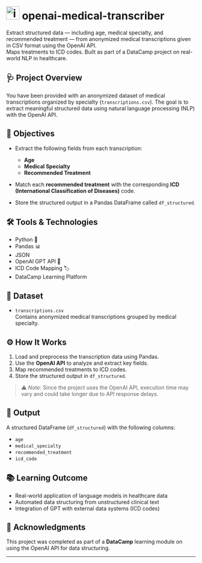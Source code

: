 # <img width="35" height="35" alt="image" src="https://github.com/user-attachments/assets/ea05fa24-092d-49bb-b52a-d7854ccfcbee" /> openai-medical-transcriber 

Extract structured data — including age, medical specialty, and recommended treatment — from anonymized medical transcriptions given in CSV format using the OpenAI API.    
Maps treatments to ICD codes. Built as part of a DataCamp project on real-world NLP in healthcare. 


## 🩺 Project Overview

You have been provided with an anonymized dataset of medical transcriptions organized by specialty (`transcriptions.csv`). The goal is to extract meaningful structured data using natural language processing (NLP) with the OpenAI API.

## 📌 Objectives

- Extract the following fields from each transcription:
  - **Age**
  - **Medical Specialty**
  - **Recommended Treatment**
  
- Match each **recommended treatment** with the corresponding **ICD (International Classification of Diseases)** code.

- Store the structured output in a Pandas DataFrame called `df_structured`.

## 🛠️ Tools & Technologies

- Python 🐍
- Pandas 📊
- JSON 
- OpenAI GPT API 🤖
- ICD Code Mapping 🏷️
- DataCamp Learning Platform

## 📁 Dataset

- `transcriptions.csv`  
  Contains anonymized medical transcriptions grouped by medical specialty.

## ⚙️ How It Works

1. Load and preprocess the transcription data using Pandas.
2. Use the **OpenAI API** to analyze and extract key fields.
3. Map recommended treatments to ICD codes.
4. Store the structured output in `df_structured`.

> ⚠️ *Note:* Since the project uses the OpenAI API, execution time may vary and could take longer due to API response delays.

## 🧪 Output

A structured DataFrame (`df_structured`) with the following columns:
- `age`
- `medical_specialty`
- `recommended_treatment`
- `icd_code`

## 📚 Learning Outcome

- Real-world application of language models in healthcare data
- Automated data structuring from unstructured clinical text
- Integration of GPT with external data systems (ICD codes)

## 📝 Acknowledgments

This project was completed as part of a **DataCamp** learning module on using the OpenAI API for data structuring.

---


